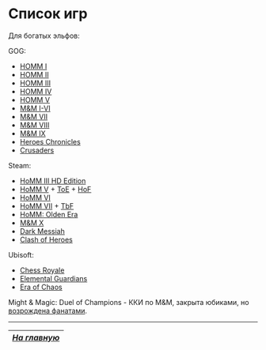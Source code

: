 # Список игр

Для богатых эльфов:

GOG: 

* [HOMM I](https://www.gog.com/game/heroes_of_might_and_magic)
* [HOMM II](https://www.gog.com/game/heroes_of_might_and_magic_2_gold_edition)
* [HOMM III](https://www.gog.com/game/heroes_of_might_and_magic_3_complete_edition)
* [HOMM IV](https://www.gog.com/game/heroes_of_might_and_magic_4_complete)
* [HOMM V](https://www.gog.com/game/heroes_of_might_and_magic_5_bundle)
* [M&M I-VI](https://www.gog.com/game/might_and_magic_6_limited_edition)
* [M&M VII](https://www.gog.com/game/might_and_magic_7_for_blood_and_honor)
* [M&M VIII](https://www.gog.com/game/might_and_magic_8_day_of_the_destroyer)
* [M&M IX](https://www.gog.com/game/might_and_magic_9)
* [Heroes Chronicles](https://www.gog.com/game/heroes_chronicles_all_chapters)
* [Crusaders](https://www.gog.com/game/crusaders_of_might_and_magic)

Steam:

* [HoMM III HD Edition](https://store.steampowered.com/app/297000/Heroes_of_Might__Magic_III__HD_Edition/)
* [HoMM V](https://store.steampowered.com/app/15170/Heroes_of_Might__Magic_V/) + [ToE](https://store.steampowered.com/app/15370/Heroes_of_Might__Magic_V_Tribes_of_the_East/) + [HoF](https://store.steampowered.com/app/15380/Heroes_of_Might__Magic_V_Hammers_of_Fate/)
* [HoMM VI](https://store.steampowered.com/sub/27463/)
* [HoMM VII](https://store.steampowered.com/app/321960/Might__Magic_Heroes_VII/) + [TbF](https://store.steampowered.com/app/445310/Might_and_Magic_Heroes_VII__Trial_by_Fire/)
* [HoMM: Olden Era](https://store.steampowered.com/app/3105440/Heroes_of_Might__Magic_Olden_Era/)
* [M&M X](https://store.steampowered.com/app/238750/Might__Magic_X__Legacy/)
* [Dark Messiah](https://store.steampowered.com/app/2100/Dark_Messiah_of_Might__Magic/)
* [Clash of Heroes](https://store.steampowered.com/app/61700/Might__Magic_Clash_of_Heroes/)

Ubisoft:
* [Chess Royale](https://www.ubisoft.com/ru-ru/game/might-and-magic/chess-royale)
* [Elemental Guardians](https://www.ubisoft.com/ru-ru/game/might-and-magic/elemental-guardians)
* [Era of Chaos](https://www.ubisoft.com/ru-ru/game/might-and-magic/era-of-chaos)

Might & Magic: Duel of Champions - ККИ по M&M, закрыта юбиками, но [возрождена фанатами](https://sites.google.com/site/mmdoc4ever/rus/home).



------

|[*На главную*](Главная.md)|
|:---:|
